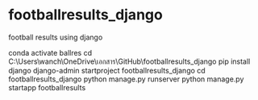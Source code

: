 # footballresults_django
football results using django


conda activate ballres
cd C:\Users\wanch\OneDrive\เอกสาร\GitHub\footballresults_django
pip install django
django-admin startproject footballresults_django
cd footballresults_django
python manage.py runserver
python manage.py startapp footballresults
